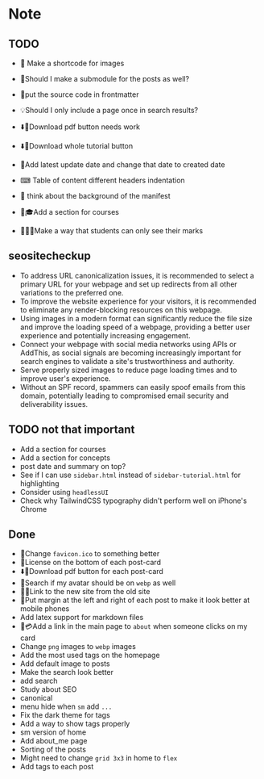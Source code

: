 # Note

## TODO

* 🌄 Make a shortcode for images
* 🪾Should I make a submodule for the posts as well?
* 🔗put the source code in frontmatter
* 💡Should I only include a page once in search results?

* ⬇️📄Download pdf button needs work
* ⬇️📄Download whole tutorial button
* 📅Add latest update date and change that date to created date

* ⌨ Table of content different headers indentation
* 🤖 think about the background of the manifest

* 📕🎓Add a section for courses
* 📒🧑‍🎓Make a way that students can only see their marks

## seositecheckup

* To address URL canonicalization issues, it is recommended to select a primary URL for your webpage and set up
  redirects from all other variations to the preferred one.
* To improve the website experience for your visitors, it is recommended to eliminate any render-blocking resources on
  this webpage.
* Using images in a modern format can significantly reduce the file size and improve the loading speed of a webpage,
  providing a better user experience and potentially increasing engagement.
* Connect your webpage with social media networks using APIs or AddThis, as social signals are becoming increasingly
  important for search engines to validate a site's trustworthiness and authority.
* Serve properly sized images to reduce page loading times and to improve user's experience.
* Without an SPF record, spammers can easily spoof emails from this domain, potentially leading to compromised email
  security and deliverability issues.

## TODO not that important

* Add a section for courses
* Add a section for concepts
* post date and summary on top?
* See if I can use `sidebar.html` instead of `sidebar-tutorial.html`
  for highlighting
* Consider using `headlessUI`
* Check why TailwindCSS typography didn't perform well on iPhone's Chrome

## Done

* 🎇Change `favicon.ico` to something better
* 🪪License on the bottom of each post-card
* ⬇️📄Download pdf button for each post-card
* 🌠Search if my avatar should be on `webp` as well
* 🔗🆕Link to the new site from the old site
* 📏Put margin at the left and right of each post to make it look better at mobile phones
* Add latex support for markdown files
* 🔗💳Add a link in the main page to `about`
  when someone clicks on my card
* Change `png` images to `webp` images
* Add the most used tags on the homepage
* Add default image to posts
* Make the search look better
* add search
* Study about SEO
* canonical
* menu hide when `sm` add `...`
* Fix the dark theme for tags
* Add a way to show tags properly
* sm version of home
* Add about_me page
* Sorting of the posts
* Might need to change `grid 3x3` in home to `flex`
* Add tags to each post
